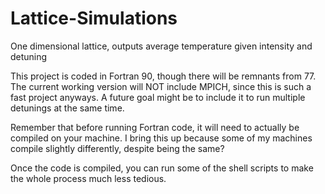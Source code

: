 # Lattice-Simulations
One dimensional lattice, outputs average temperature given intensity and detuning


This project is coded in Fortran 90, though there will be remnants from 77.
The current working version will NOT include MPICH, since this is such a fast project anyways.
A future goal might be to include it to run multiple detunings at the same time.

Remember that before running Fortran code, it will need to actually be compiled on your machine.
I bring this up because some of my machines compile slightly differently, despite being the same?

Once the code is compiled, you can run some of the shell scripts to make the whole process much less tedious.
